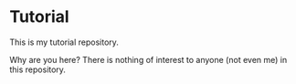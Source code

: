# Tutorial

This is my tutorial repository.

Why are you here?
There is nothing of interest to anyone (not even me) in this repository.
